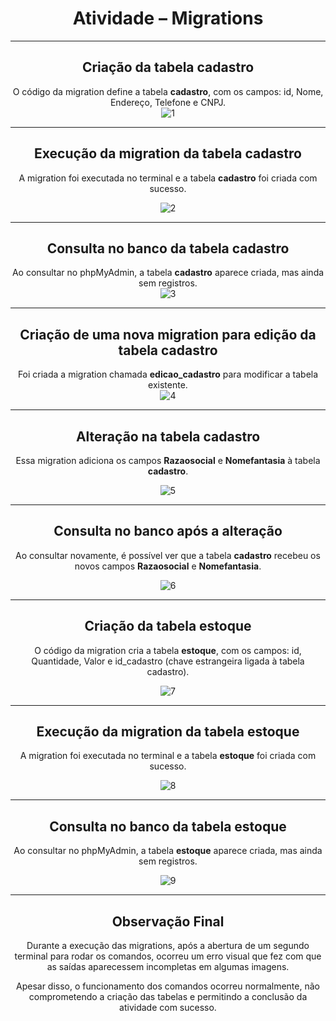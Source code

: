 

<div align="center">

#  Atividade – Migrations  

</div>

---

<div align="center">

## Criação da tabela **cadastro**  
O código da migration define a tabela **cadastro**, com os campos: id, Nome, Endereço, Telefone e CNPJ.   
![1](https://github.com/user-attachments/assets/b0a480c7-fd67-4b33-aef1-baf912dafed2)

</div>

---

<div align="center">

##  Execução da migration da tabela **cadastro**  
A migration foi executada no terminal e a tabela **cadastro** foi criada com sucesso.  
  
![2](https://github.com/user-attachments/assets/3ff8b45e-f9c3-43fc-a552-bc4a02f4b339)

</div>

---

<div align="center">

##  Consulta no banco da tabela **cadastro**  
Ao consultar no phpMyAdmin, a tabela **cadastro** aparece criada, mas ainda sem registros.  
![3](https://github.com/user-attachments/assets/1bda051b-1ff9-4156-a6d2-fad76c21729f)

  

</div>

---

<div align="center">

##  Criação de uma nova migration para edição da tabela **cadastro**  
Foi criada a migration chamada **edicao_cadastro** para modificar a tabela existente.  
![4](https://github.com/user-attachments/assets/6fe10497-716b-4f0e-9794-c66a66622f19)



</div>

---

<div align="center">

##  Alteração na tabela **cadastro**  
Essa migration adiciona os campos **Razaosocial** e **Nomefantasia** à tabela **cadastro**.  

![5](https://github.com/user-attachments/assets/458380fa-e20e-4265-abb5-2d0682628a56)

</div>

---

<div align="center">

##  Consulta no banco após a alteração  
Ao consultar novamente, é possível ver que a tabela **cadastro** recebeu os novos campos **Razaosocial** e **Nomefantasia**.  
 
![6](https://github.com/user-attachments/assets/ec578399-6e40-4a35-b323-e5c72b032d23)

</div>

---

<div align="center">

##  Criação da tabela **estoque**  
O código da migration cria a tabela **estoque**, com os campos: id, Quantidade, Valor e id_cadastro (chave estrangeira ligada à tabela cadastro).  

 
![7](https://github.com/user-attachments/assets/31bede4c-ed1f-4570-b511-153ab071b59b)

</div>

---

<div align="center">

##  Execução da migration da tabela **estoque**  
A migration foi executada no terminal e a tabela **estoque** foi criada com sucesso.  

![8](https://github.com/user-attachments/assets/f235bb33-e361-4ffe-83e5-741d8a828492)

</div>

---

<div align="center">

##  Consulta no banco da tabela **estoque**  
Ao consultar no phpMyAdmin, a tabela **estoque** aparece criada, mas ainda sem registros.  

![9](https://github.com/user-attachments/assets/74385870-3aad-4324-9224-742bd19f61fd)


---

##  Observação Final  

Durante a execução das migrations, após a abertura de um segundo terminal para rodar os comandos, ocorreu um erro visual que fez com que as saídas aparecessem incompletas em algumas imagens.  

Apesar disso, o funcionamento dos comandos ocorreu normalmente, não comprometendo a criação das tabelas e permitindo a conclusão da atividade com sucesso.  


</div>








